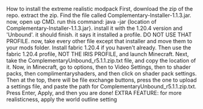 How to install the extreme realistic modpack
First, download the zip of the repo.
extract the zip.
Find the file called Complementary-Installer-1.1.3.jar.
now, open up CMD.
run this command: java -jar {location of Complementary-Installer-1.1.3.jar}.
install it with the 1.20.4 version and 'Unbound'.
it should finish. it says it installed a profile. DO NOT USE THAT PROFILE.
now, take every other file except that installer and move them to your mods folder.
Install fabric 1.20.4 if you haven't already.
Then use the fabric 1.20.4 profile, NOT THE IRIS PROFILE, and launch Minecraft.
Next, take the ComplementaryUnbound_r5.1.1.zip.txt file, and copy the location of it.
Now, in Minecraft, go to options, then to Video Settings, then to shader packs, then complimentaryshaders, and then click on shader pack settings.
Then at the top, there will be file exchange buttons, press the one to upload a settings file, and paste the path for ComplementaryUnbound_r5.1.1.zip.txt.
Press Enter, Apply, and then you are done!
EXTRA FEATURE: for more realisticness, apply the world outline setting
